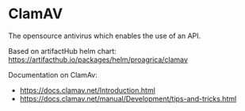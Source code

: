 
# ClamAV

The opensource antivirus which enables the use of an API.

Based on artifactHub helm chart: https://artifacthub.io/packages/helm/proagrica/clamav

Documentation on ClamAv: 
- https://docs.clamav.net/Introduction.html
- https://docs.clamav.net/manual/Development/tips-and-tricks.html
